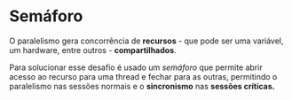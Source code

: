 # Semáforo

O paralelismo gera concorrência de **recursos** - que pode ser uma variável, um hardware, entre outros - **compartilhados**. 

Para solucionar esse desafio é usado um *semáforo* que permite abrir acesso ao recurso para uma thread e fechar para as outras, permitindo o paralelismo nas sessões normais e o **sincronismo** nas **sessões críticas.**